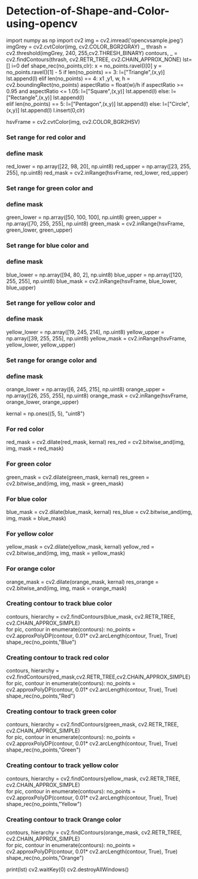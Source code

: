 # Detection-of-Shape-and-Color-using-opencv


import numpy as np
import cv2
img = cv2.imread('opencvsample.jpeg')
imgGrey = cv2.cvtColor(img, cv2.COLOR_BGR2GRAY)
_, thrash = cv2.threshold(imgGrey, 240, 255,cv2.THRESH_BINARY)
contours, _ = cv2.findContours(thrash, cv2.RETR_TREE, cv2.CHAIN_APPROX_NONE)
lst=[]
i=0
def shape_rec(no_points,clr):
  x = no_points.ravel()[0]
  y = no_points.ravel()[1] - 5
  if len(no_points) == 3:
    l=["Triangle",(x,y)]
    lst.append(l)
  elif len(no_points) == 4:
    x1 ,y1, w, h = cv2.boundingRect(no_points)
    aspectRatio = float(w)/h
    if aspectRatio >= 0.95 and aspectRatio <= 1.05:
      l=["Square",(x,y)]
      lst.append(l)
    else:
      l=["Rectangle",(x,y)]
      lst.append(l)  
  elif len(no_points) == 5:
      l=["Pentagon",(x,y)]
      lst.append(l)
  else:
      l=["Circle",(x,y)]
      lst.append(l)
  l.insert(0,clr)   

hsvFrame = cv2.cvtColor(img, cv2.COLOR_BGR2HSV)

### Set range for red color and
### define mask

red_lower = np.array([22, 98, 20], np.uint8)
red_upper = np.array([23, 255, 255], np.uint8)
red_mask = cv2.inRange(hsvFrame, red_lower, red_upper)

### Set range for green color and
### define mask

green_lower = np.array([50, 100, 100], np.uint8)
green_upper = np.array([70, 255, 255], np.uint8)
green_mask = cv2.inRange(hsvFrame, green_lower, green_upper)

### Set range for blue color and
### define mask

blue_lower = np.array([94, 80, 2], np.uint8)
blue_upper = np.array([120, 255, 255], np.uint8)
blue_mask = cv2.inRange(hsvFrame, blue_lower, blue_upper)

### Set range for yellow color and
### define mask

yellow_lower = np.array([19, 245, 214], np.uint8)
yellow_upper = np.array([39, 255, 255], np.uint8)
yellow_mask = cv2.inRange(hsvFrame, yellow_lower, yellow_upper)

### Set range for orange color and
### define mask

orange_lower = np.array([6, 245, 215], np.uint8)
orange_upper = np.array([26, 255, 255], np.uint8)
orange_mask = cv2.inRange(hsvFrame, orange_lower, orange_upper)

kernal = np.ones((5, 5), "uint8")

### For red color

red_mask = cv2.dilate(red_mask, kernal)
res_red = cv2.bitwise_and(img, img, mask = red_mask)

### For green color

green_mask = cv2.dilate(green_mask, kernal)
res_green = cv2.bitwise_and(img, img, mask = green_mask)

### For blue color

blue_mask = cv2.dilate(blue_mask, kernal)
res_blue = cv2.bitwise_and(img, img, mask = blue_mask)

### For yellow color

yellow_mask = cv2.dilate(yellow_mask, kernal)
yellow_red = cv2.bitwise_and(img, img, mask = yellow_mask)

### For orange color

orange_mask = cv2.dilate(orange_mask, kernal)
res_orange = cv2.bitwise_and(img, img, mask = orange_mask)
      
### Creating contour to track blue color

contours, hierarchy = cv2.findContours(blue_mask, cv2.RETR_TREE, cv2.CHAIN_APPROX_SIMPLE)    
for pic, contour in enumerate(contours):
    no_points = cv2.approxPolyDP(contour, 0.01* cv2.arcLength(contour, True), True)
    shape_rec(no_points,"Blue")

### Creating contour to track red color

contours, hierarchy = cv2.findContours(red_mask,cv2.RETR_TREE,cv2.CHAIN_APPROX_SIMPLE) 
for pic, contour in enumerate(contours):
    no_points = cv2.approxPolyDP(contour, 0.01* cv2.arcLength(contour, True), True)
    shape_rec(no_points,"Red")

### Creating contour to track green color

contours, hierarchy = cv2.findContours(green_mask, cv2.RETR_TREE, cv2.CHAIN_APPROX_SIMPLE)    
for pic, contour in enumerate(contours):
    no_points = cv2.approxPolyDP(contour, 0.01* cv2.arcLength(contour, True), True)
    shape_rec(no_points,"Green")

### Creating contour to track yellow color

contours, hierarchy = cv2.findContours(yellow_mask, cv2.RETR_TREE, cv2.CHAIN_APPROX_SIMPLE)    
for pic, contour in enumerate(contours):
    no_points = cv2.approxPolyDP(contour, 0.01* cv2.arcLength(contour, True), True)
    shape_rec(no_points,"Yellow")

### Creating contour to track Orange color

contours, hierarchy = cv2.findContours(orange_mask, cv2.RETR_TREE, cv2.CHAIN_APPROX_SIMPLE)    
for pic, contour in enumerate(contours):
    no_points = cv2.approxPolyDP(contour, 0.01* cv2.arcLength(contour, True), True)
    shape_rec(no_points,"Orange")   
     
print(lst)
cv2.waitKey(0)
cv2.destroyAllWindows()
